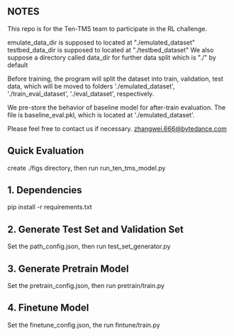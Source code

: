 ## NOTES
This repo is for the Ten-TMS team to participate in the RL challenge. 

emulate_data_dir is supposed to located at "./emulated_dataset"
testbed_data_dir is supposed to located at "./testbed_dataset"
We also suppose a directory called data_dir for further data split which is "./" by default

Before training, the program will split the dataset into train, validation, test data, which will be moved to folders './emulated_dataset', './train_eval_dataset', './eval_dataset', respectively. 

We pre-store the behavior of baseline model for after-train evaluation. The file is baseline_eval.pkl, which is located at './emulated_dataset'. 

Please feel free to contact us if necessary.
zhangwei.666@bytedance.com

## Quick Evaluation
create ./figs directory, then run run_ten_tms_model.py

## 1. Dependencies
pip install -r requirements.txt

## 2. Generate Test Set and Validation Set
Set the path_config.json, then run test_set_generator.py 

## 3. Generate Pretrain Model
Set the pretrain_config.json, then run pretrain/train.py

## 4. Finetune Model
Set the finetune_config.json, the run fintune/train.py


